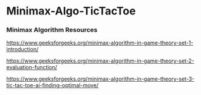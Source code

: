 # Minimax-Algo-TicTacToe

### Minimax Algorithm Resources

https://www.geeksforgeeks.org/minimax-algorithm-in-game-theory-set-1-introduction/

https://www.geeksforgeeks.org/minimax-algorithm-in-game-theory-set-2-evaluation-function/

https://www.geeksforgeeks.org/minimax-algorithm-in-game-theory-set-3-tic-tac-toe-ai-finding-optimal-move/